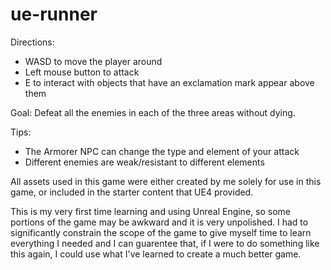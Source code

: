 # ue-runner

Directions:

- WASD to move the player around
- Left mouse button to attack
- E to interact with objects that have an exclamation mark appear above them

Goal: Defeat all the enemies in each of the three areas without dying.

Tips:

- The Armorer NPC can change the type and element of your attack
- Different enemies are weak/resistant to different elements

All assets used in this game were either created by me solely for use in this game,
or included in the starter content that UE4 provided.
 
This is my very first time learning and using Unreal Engine, so some portions of
the game may be awkward and it is very unpolished. I had to significantly constrain
the scope of the game to give myself time to learn everything I needed and I can
guarentee that, if I were to do something like this again, I could use what I've
learned to create a much better game.